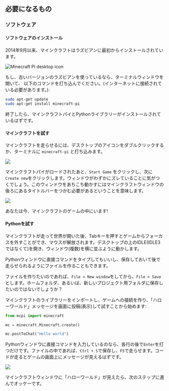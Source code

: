 ## 必要になるもの

### ソフトウェア

#### ソフトウェアのインストール

2014年9月以来、マインクラフトはラズビアンに最初からインストールされています。

![Minecraft Pi desktop icon](images/minecraft-pi-shortcut.png)

もし、古いバージョンのラズビアンを使っているなら、ターミナルウィンドウを開いて、 以下のコマンドを打ち込んでください。(インターネットに接続されている必要があります。):

```bash
sudo apt-get update
sudo apt-get install minecraft-pi
```

終了したら、マインクラフトパイとPythonライブラリーがインストールされているはずです。

#### マインクラフトを試す

マインクラフトを走らせるには、デスクトップのアイコンをダブルクリックするか、ターミナルに `minecraft-pi` と打ち込みます。

![](images/mcpi-start.png)

マインクラフトパイがロードされたあと、`Start Game` をクリックし、次に`Create new`をクリックします。ウィンドウがわずかにズレていることに気がつくでしょう。このウィンドウをあちこち動かすにはマインクラフトウィンドウの後ろにあるタイトルバーをつかむ必要があるということを意味します。

![](images/mcpi-game.png)

あなたは今、マインクラフトのゲームの中にいます!

#### Pythonを試す

マインクラフトが走って世界が開いた後、Tabキーを押すとゲームからフォーカスを外すことができ、マウスが解放されます。デスクトップの上のIDLE(IDLE3ではなくて)を開き、ウィンドウ(複数)を横に並ぶように動かします。

Pythonウィンドウに直接コマンドをタイプしてもいいし、保存しておいて後で走らせられるようにファイルを作ることもできます。

ファイルを作りたいのであれば、`File > New window`をしてから、`File > Save`とします。ホームフォルダ、あるいは、新しいプロジェクト用フォルダに保存したいのではないでしょうか？

マインクラフトのライブラリーをインポートし、ゲームへの接続を作り、「ハローワールド」メッセージを画面に投稿(表示)して試すことから始めます:

```python
from mcpi import minecraft

mc = minecraft.Minecraft.create()

mc.postToChat("Hello world")
```

Pythonウィンドウに直接コマンドを入力しているのなら、各行の後で`Enter`を打つだけです。ファイルの中であれば、`Ctrl + S`で保存し、`F5`で走らせます。コードが走るとゲームの画面上にメッセージが見えるはずです。

![](images/mcpi-idle.png)

マインクラフトウィンドウに「ハローワールド」が見えたら、次のステップに進んでオッケーです。
